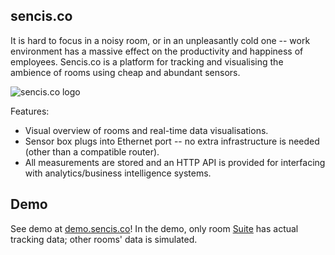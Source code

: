 ## sencis.co

It is hard to focus in a noisy room, or in an unpleasantly cold one -- work environment has a massive effect on the productivity and happiness of employees. Sencis.co is a platform for tracking and visualising the ambience of rooms using cheap and abundant sensors. 

![sencis.co logo](http://demo.sencis.co/data/logo_notext_small.png)

Features:
* Visual overview of rooms and real-time data visualisations.
* Sensor box plugs into Ethernet port -- no extra infrastructure is needed (other than a compatible router).
* All measurements are stored and an HTTP API is provided for interfacing with analytics/business intelligence systems.


## Demo
See demo at [demo.sencis.co](http://demo.sencis.co/suite.html)! In the demo, only room [Suite](http://demo.sencis.co/suite.html) has actual tracking data; other rooms' data is simulated.
